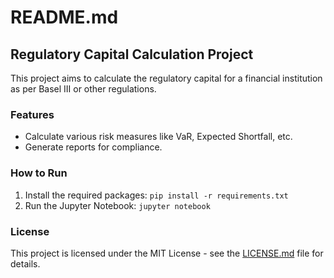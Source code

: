 # README.md
## Regulatory Capital Calculation Project
This project aims to calculate the regulatory capital for a financial institution as per Basel III or other regulations.
### Features
- Calculate various risk measures like VaR, Expected Shortfall, etc.
- Generate reports for compliance.
### How to Run
1. Install the required packages: `pip install -r requirements.txt`
2. Run the Jupyter Notebook: `jupyter notebook`
### License
This project is licensed under the MIT License - see the [LICENSE.md](LICENSE.md) file for details.

